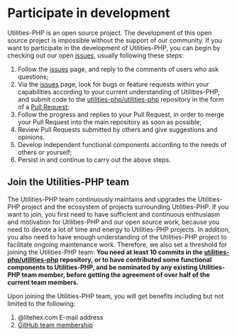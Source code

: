 # Participate in development

Utilities-PHP is an open source project. The development of this open source project is impossible without the support
of our community. If you want to participate in the development of Utilities-PHP, you can begin by checking out our
open [issues](https://github.com/utilities-php/utilities-php/issues?page=2&q=is%3Aissue+is%3Aopen), usually following
these steps:

1. Follow the [issues](https://github.com/utilities-php/utilities-php/issues?page=2&q=is%3Aissue+is%3Aopen) page, and
   reply to the comments of users who ask questions;
2. Via the [issues](https://github.com/utilities-php/utilities-php/issues?page=2&q=is%3Aissue+is%3Aopen) page, look for
   bugs or feature requests within your capabilities according to your current understanding of Utilities-PHP, and
   submit code to the [utilities-php/utilities-php](https://github.com/utilities-php/utilities-php) repository in the
   form of a [Pull Request](https://github.com/utilities-php/utilities-php/pulls);
3. Follow the progress and replies to your Pull Request, in order to merge your Pull Request into the main repository as
   soon as possible;
4. Review Pull Requests submitted by others and give suggestions and opinions.
5. Develop independent functional components according to the needs of others or yourself;
6. Persist in and continue to carry out the above steps.

## Join the Utilities-PHP team

The Utilities-PHP team continuously maintains and upgrades the Utilities-PHP project and the ecosystem of projects
surrounding Utilities-PHP. If you want to join, you first need to have sufficient and continuous enthusiasm and
motivation for Utilities-PHP and our open source work, because you need to devote a lot of time and energy to
Utilities-PHP projects. In addition, you also need to have enough understanding of the Utilities-PHP project to
facilitate ongoing maintenance work. Therefore, we also set a threshold for joining the Utilities-PHP team: **You need
at least 10 commits in the [utilities-php/utilities-php](https://github.com/utilities-php/utilities-php) repository, or
to have contributed some functional components to Utilities-PHP, and be nominated by any existing Utilities-PHP team
member, before getting the agreement of over half of the current team members.**

Upon joining the Utilities-PHP team, you will get benefits including but not limited to the following:

1. @litehex.com E-mail address
2. [GitHub team membership](https://github.com/orgs/utilities-php/people)